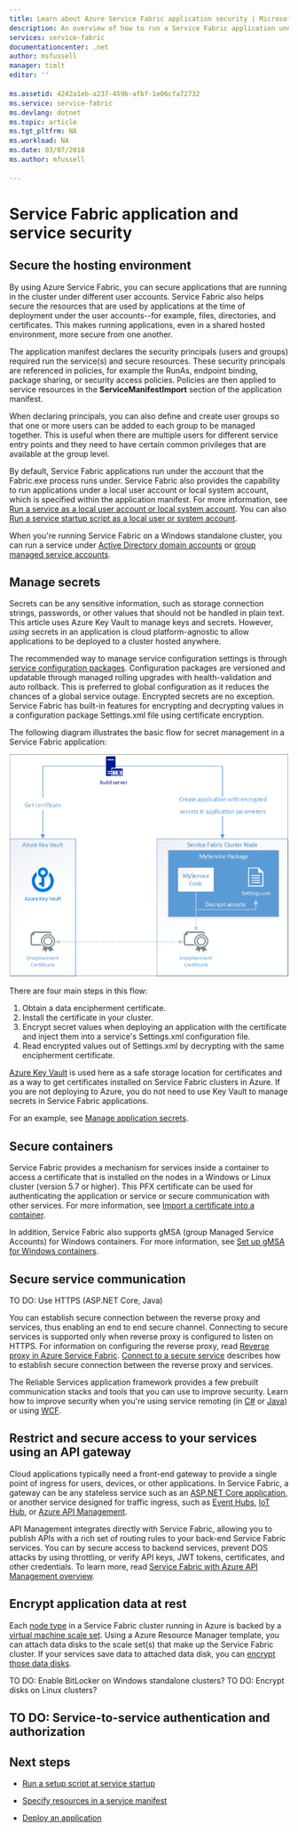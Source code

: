 ```yaml
---
title: Learn about Azure Service Fabric application security | Microsoft Docs
description: An overview of how to run a Service Fabric application under system and local security accounts, including the SetupEntry point where an application needs to perform some privileged action before it starts
services: service-fabric
documentationcenter: .net
author: msfussell
manager: timlt
editor: ''

ms.assetid: 4242a1eb-a237-459b-afbf-1e06cfa72732
ms.service: service-fabric
ms.devlang: dotnet
ms.topic: article
ms.tgt_pltfrm: NA
ms.workload: NA
ms.date: 03/07/2018
ms.author: mfussell

---
```

# Service Fabric application and service security

## Secure the hosting environment
By using Azure Service Fabric, you can secure applications that are running in the cluster under different user accounts. Service Fabric also helps secure the resources that are used by applications at the time of deployment under the user accounts--for example, files, directories, and certificates. This makes running applications, even in a shared hosted environment, more secure from one another.

The application manifest declares the security principals (users and groups) required run the service(s) and secure resources.  These security principals are referenced in policies, for example the RunAs, endpoint binding, package sharing, or security access policies.  Policies are then applied to service resources in the **ServiceManifestImport** section of the application manifest.

When declaring principals, you can also define and create user groups so that one or more users can be added to each group to be managed together. This is useful when there are multiple users for different service entry points and they need to have certain common privileges that are available at the group level.

By default, Service Fabric applications run under the account that the Fabric.exe process runs under. Service Fabric also provides the capability to run applications under a local user account or local system account, which is specified within the application manifest. For more information, see [Run a service as a local user account or local system account](service-fabric-application-runas-security.md).  You can also [Run a service startup script as a local user or system account](service-fabric-run-script-at-service-startup.md).

When you're running Service Fabric on a Windows standalone cluster, you can run a service under [Active Directory domain accounts](service-fabric-run-service-as-ad-user-or-group.md) or [group managed service accounts](service-fabric-run-service-as-gmsa.md).

## Manage secrets
Secrets can be any sensitive information, such as storage connection strings, passwords, or other values that should not be handled in plain text. This article uses Azure Key Vault to manage keys and secrets. However, *using* secrets in an application is cloud platform-agnostic to allow applications to be deployed to a cluster hosted anywhere.

The recommended way to manage service configuration settings is through [service configuration packages][config-package]. Configuration packages are versioned and updatable through managed rolling upgrades with health-validation and auto rollback. This is preferred to global configuration as it reduces the chances of a global service outage. Encrypted secrets are no exception. Service Fabric has built-in features for encrypting and decrypting values in a configuration package Settings.xml file using certificate encryption.

The following diagram illustrates the basic flow for secret management in a Service Fabric application:

![secret management overview][overview]

There are four main steps in this flow:

1. Obtain a data encipherment certificate.
2. Install the certificate in your cluster.
3. Encrypt secret values when deploying an application with the certificate and inject them into a service's Settings.xml configuration file.
4. Read encrypted values out of Settings.xml by decrypting with the same encipherment certificate. 

[Azure Key Vault][key-vault-get-started] is used here as a safe storage location for certificates and as a way to get certificates installed on Service Fabric clusters in Azure. If you are not deploying to Azure, you do not need to use Key Vault to manage secrets in Service Fabric applications.

For an example, see [Manage application secrets](service-fabric-application-secret-management.md).

## Secure containers
Service Fabric provides a mechanism for services inside a container to access a certificate that is installed on the nodes in a Windows or Linux cluster (version 5.7 or higher). This PFX certificate can be used for authenticating the application or service or secure communication with other services. For more information, see [Import a certificate into a container](service-fabric-securing-containers.md).

In addition, Service Fabric also supports gMSA (group Managed Service Accounts) for Windows containers. For more information, see [Set up gMSA for Windows containers](service-fabric-setup-gmsa-for-windows-containers.md).

## Secure service communication
TO DO: Use HTTPS (ASP.NET Core, Java)

You can establish secure connection between the reverse proxy and services, thus enabling an end to end secure channel. Connecting to secure services is supported only when reverse proxy is configured to listen on HTTPS. For information on configuring the reverse proxy, read [Reverse proxy in Azure Service Fabric](service-fabric-reverseproxy.md).  [Connect to a secure service](service-fabric-reverseproxy-configure-secure-communication.md) describes how to establish secure connection between the reverse proxy and services.

The Reliable Services application framework provides a few prebuilt communication stacks and tools that you can use to improve security. Learn how to improve security when you're using service remoting (in [C#](service-fabric-reliable-services-secure-communication.md) or [Java](service-fabric-reliable-services-secure-communication-java.md)) or using [WCF](service-fabric-reliable-services-secure-communication-wcf.md).

## Restrict and secure access to your services using an API gateway
Cloud applications typically need a front-end gateway to provide a single point of ingress for users, devices, or other applications. In Service Fabric, a gateway can be any stateless service such as an [ASP.NET Core application](service-fabric-reliable-services-communication-aspnetcore.md), or another service designed for traffic ingress, such as [Event Hubs](https://docs.microsoft.com/azure/event-hubs/), [IoT Hub](https://docs.microsoft.com/azure/iot-hub/), or [Azure API Management](https://docs.microsoft.com/azure/api-management).

API Management integrates directly with Service Fabric, allowing you to publish APIs with a rich set of routing rules to your back-end Service Fabric services.  You can by secure access to backend services, prevent DOS attacks by using throttling, or verify API keys, JWT tokens, certificates, and other credentials. To learn more, read [Service Fabric with Azure API Management overview](service-fabric-api-management-overview.md).

## Encrypt application data at rest
Each [node type](service-fabric-cluster-nodetypes.md) in a Service Fabric cluster running in Azure is backed by a [virtual machine scale set](../virtual-machine-scale-sets/virtual-machine-scale-sets-overview.md). Using a Azure Resource Manager template, you can attach data disks to the scale set(s) that make up the Service Fabric cluster.  If your services save data to attached data disk, you can [encrypt those data disks](../virtual-machine-scale-sets/virtual-machine-scale-sets-encrypt-disks-ps.md).

TO DO: Enable BitLocker on Windows standalone clusters?
TO DO: Encrypt disks on Linux clusters?

## TO DO: Service-to-service authentication and authorization

<!--Every topic should have next steps and links to the next logical set of content to keep the customer engaged-->
## Next steps
* [Run a setup script at service startup](service-fabric-run-script-at-service-startup.md)

* [Specify resources in a service manifest](service-fabric-service-manifest-resources.md)
* [Deploy an application](service-fabric-deploy-remove-applications.md)


<!-- Links -->
[key-vault-get-started]:../key-vault/key-vault-get-started.md
[config-package]: service-fabric-application-and-service-manifests.md
[service-fabric-cluster-creation-via-arm]: service-fabric-cluster-creation-via-arm.md

<!-- Images -->
[overview]:./media/service-fabric-application-and-service-security/overview.png
